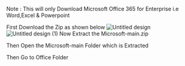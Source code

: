 Note : This will only Download Microsoft Office 365 for Enterprise i.e Word,Excel & Powerpoint

First Download the Zip as shown below
![Untitled design](https://github.com/user-attachments/assets/c725a8f5-4317-4ed8-bfb1-61fbb308294a)
![Untitled design (1)](https://github.com/user-attachments/assets/e58e538d-1bce-4a15-87fd-ed8d504dd64f)
Now Extract the Microsoft-main.zip

Then Open the Microsoft-main Folder which is Extracted

Then Go to Office Folder

